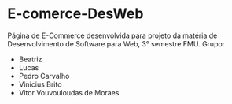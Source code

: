 # E-comerce-DesWeb

Página de E-Commerce desenvolvida para projeto da matéria de Desenvolvimento de Software para Web, 3° semestre FMU. 
Grupo:
- Beatriz
- Lucas
- Pedro Carvalho
- Vinicius Brito
- Vitor Vouvouloudas de Moraes
